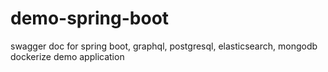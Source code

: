 # demo-spring-boot
swagger doc for spring boot, graphql, postgresql, elasticsearch, mongodb dockerize demo application

